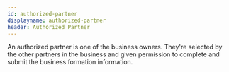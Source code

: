 ```yaml
---
id: authorized-partner
displayname: authorized-partner
header: Authorized Partner
---
```


An authorized partner is one of the business owners. They're selected by the other partners in the business and given permission to complete and submit the business formation information.
